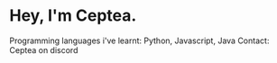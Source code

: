 
# Hey, I'm Ceptea.


Programming languages i've learnt:
Python, Javascript, Java
Contact:<br>
Ceptea on discord
